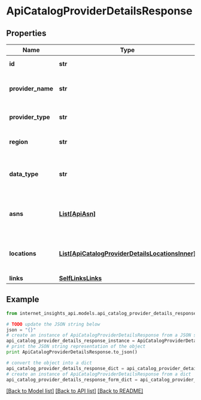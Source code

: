 # ApiCatalogProviderDetailsResponse


## Properties
Name | Type | Description | Notes
------------ | ------------- | ------------- | -------------
**id** | **str** | The catalog provider ID. | [optional] 
**provider_name** | **str** | The name of the catalog provider. | [optional] 
**provider_type** | **str** | The type of catalog provider. | [optional] 
**region** | **str** | The catalog provider region. | [optional] 
**data_type** | **str** | The type of data produced by the provider. | [optional] 
**asns** | [**List[ApiAsn]**](ApiAsn.md) | List of ASN&#39;s covered by the Provider. | [optional] 
**locations** | [**List[ApiCatalogProviderDetailsLocationsInner]**](ApiCatalogProviderDetailsLocationsInner.md) | List of locations covered by the Provider. | [optional] 
**links** | [**SelfLinksLinks**](SelfLinksLinks.md) |  | [optional] 

## Example

```python
from internet_insights_api.models.api_catalog_provider_details_response import ApiCatalogProviderDetailsResponse

# TODO update the JSON string below
json = "{}"
# create an instance of ApiCatalogProviderDetailsResponse from a JSON string
api_catalog_provider_details_response_instance = ApiCatalogProviderDetailsResponse.from_json(json)
# print the JSON string representation of the object
print ApiCatalogProviderDetailsResponse.to_json()

# convert the object into a dict
api_catalog_provider_details_response_dict = api_catalog_provider_details_response_instance.to_dict()
# create an instance of ApiCatalogProviderDetailsResponse from a dict
api_catalog_provider_details_response_form_dict = api_catalog_provider_details_response.from_dict(api_catalog_provider_details_response_dict)
```
[[Back to Model list]](../README.md#documentation-for-models) [[Back to API list]](../README.md#documentation-for-api-endpoints) [[Back to README]](../README.md)


